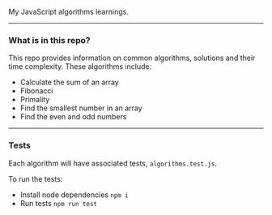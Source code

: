 My JavaScript algorithms learnings.

---
### What is in this repo?

This repo provides information on common algorithms, solutions and their time complexity. These algorithms include:

- Calculate the sum of an array
- Fibonacci
- Primality
- Find the smallest number in an array
- Find the even and odd numbers

---
### Tests
Each algorithm will have associated tests, `algorithms.test.js`.

To run the tests:
- Install node dependencies `npm i`
- Run tests `npm run test`
